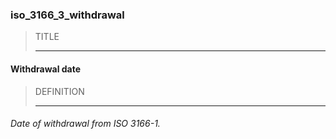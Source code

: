 ### iso_3166_3_withdrawal



> TITLE
> 
> ------

#### Withdrawal date



> DEFINITION
> 
> ------

###### Date of withdrawal from ISO 3166-1.